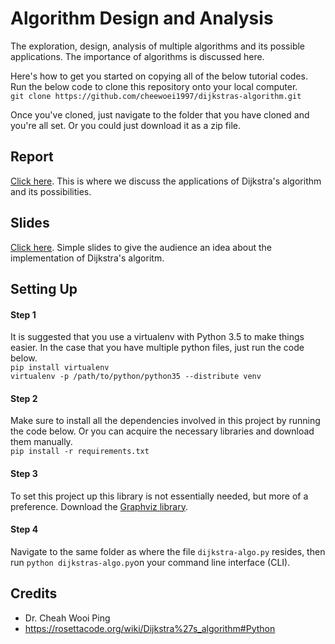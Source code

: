 # Algorithm Design and Analysis
The exploration, design, analysis of multiple algorithms and its possible applications. The importance of algorithms is discussed here.

Here's how to get you started on copying all of the below tutorial codes. Run the below code to clone this repository onto your local computer.  
`git clone https://github.com/cheewoei1997/dijkstras-algorithm.git`

Once you've cloned, just navigate to the folder that you have cloned and you're all set. Or you could just download it as a zip file.








## Report
[Click here](https://docs.google.com/document/d/1LBP5YthUArdHzuwBgMLLnY_c2a7Owu4Fre75FPwws_w/edit?usp=sharing). This is where we discuss the applications of Dijkstra's algorithm and its possibilities.


## Slides
[Click here](https://docs.google.com/presentation/d/10T7bEN9gTz4k7sUCgPKQM9qSyPP0G3n4_CIVblF9Sek/edit?usp=sharing). Simple slides to give the audience an idea about the implementation of Dijkstra's algoritm.

## Setting Up
#### Step 1
It is suggested that you use a virtualenv with Python 3.5 to make things easier. In the case that you have multiple python files, just run the code below.  
```pip install virtualenv```  
```virtualenv -p /path/to/python/python35 --distribute venv```

#### Step 2
Make sure to install all the dependencies involved in this project by running the code below. Or you can acquire the necessary libraries and download them manually.  
`pip install -r requirements.txt`

#### Step 3
To set this project up this library is not essentially needed, but more of a preference. Download the [Graphviz library](https://graphviz.gitlab.io/_pages/Download/Download_windows.html).

#### Step 4
Navigate to the same folder as where the file ```dijkstra-algo.py``` resides, then run ```python dijkstras-algo.py```on your command line interface (CLI).


## Credits
* Dr. Cheah Wooi Ping
* https://rosettacode.org/wiki/Dijkstra%27s_algorithm#Python
